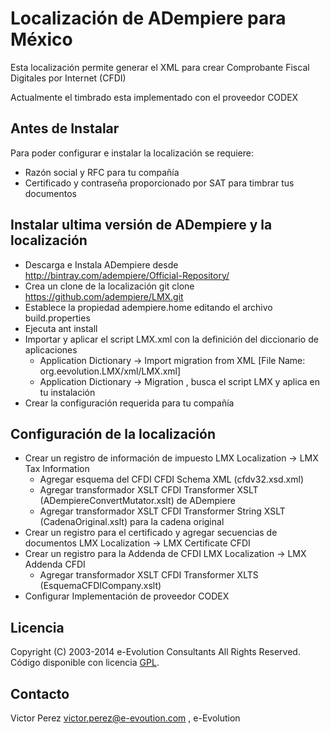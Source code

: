 # Localización de ADempiere para México

Esta localización permite generar el XML para crear Comprobante Fiscal Digitales por Internet (CFDI)

Actualmente el timbrado esta implementado con el proveedor CODEX

## Antes de Instalar

Para poder configurar e instalar la localización se requiere:
- Razón social y RFC para tu compañía
- Certificado y contraseña proporcionado por SAT para timbrar tus documentos

## Instalar ultima versión de ADempiere  y la localización

- Descarga e Instala ADempiere desde http://bintray.com/adempiere/Official-Repository/
- Crea un clone de la localización git clone https://github.com/adempiere/LMX.git
- Establece la propiedad adempiere.home editando el archivo build.properties
- Ejecuta ant install
- Importar y aplicar el script LMX.xml con la definición del diccionario de aplicaciones
    - Application Dictionary -> Import migration from XML [File Name: org.eevolution.LMX/xml/LMX.xml]
    - Application Dictionary -> Migration , busca el script LMX y aplica en tu instalación
- Crear la configuración requerida para tu compañía

## Configuración de la localización

- Crear un registro de información de impuesto LMX Localization -> LMX Tax Information
    - Agregar esquema del CFDI CFDI Schema XML (cfdv32.xsd.xml)
    - Agregar transformador XSLT CFDI Transformer XSLT (ADempiereConvertMutator.xslt) de ADempiere
    - Agregar transformador XSLT CFDI Transformer String XSLT (CadenaOriginal.xslt) para la cadena original
- Crear un registro para el certificado y agregar secuencias de documentos LMX Localization -> LMX Certificate CFDI
- Crear un registro para la Addenda de CFDI LMX Localization -> LMX Addenda CFDI
    - Agregar transformador XSLT CFDI Transformer XLTS (EsquemaCFDICompany.xslt)
- Configurar Implementación de proveedor CODEX

## Licencia
Copyright (C) 2003-2014 e-Evolution Consultants All Rights Reserved.
Código disponible con licencia [GPL](http://www.gnu.org/licenses/old-licenses/gpl-2.0.txt).

## Contacto
Victor Perez victor.perez@e-evoution.com , e-Evolution
